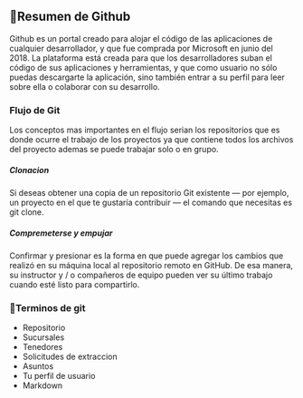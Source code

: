 ## :office:Resumen de Github
Github es un portal creado para alojar el código de las aplicaciones de cualquier desarrollador, y que fue comprada por Microsoft en junio del 2018. La plataforma está creada para que los desarrolladores suban el código de sus aplicaciones y herramientas, y que como usuario no sólo puedas descargarte la aplicación, sino también entrar a su perfil para leer sobre ella o colaborar con su desarrollo.
### Flujo de Git
Los conceptos mas importantes en el flujo serian los repositorios que es donde ocurre el trabajo de los proyectos ya que contiene todos los archivos del proyecto ademas se puede trabajar solo o en grupo.
##### Clonacion
Si deseas obtener una copia de un repositorio Git existente — por ejemplo, un proyecto en el que te gustaría contribuir — el comando que necesitas es git clone. 
##### Compremeterse y empujar
Confirmar y presionar es la forma en que puede agregar los cambios que realizó en su máquina local al repositorio remoto en GitHub. De esa manera, su instructor y / o compañeros de equipo pueden ver su último trabajo cuando esté listo para compartirlo.
### :school_satchel:Terminos de git
- Repositorio
- Sucursales
- Tenedores
- Solicitudes de extraccion
- Asuntos
- Tu perfil de usuario
- Markdown



